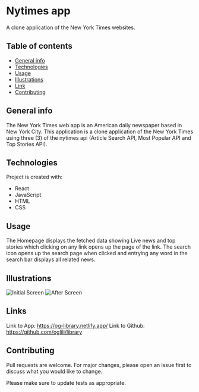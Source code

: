 # Nytimes app
A clone application of the New York Times websites.

## Table of contents
* [General info](#general-info)
* [Technologies](#technologies)
* [Usage](#usage)
* [Illustrations](#illustrations)
* [Link](#illustrations)
* [Contributing](#contributing)

## General info
The New York Times web app is an American daily newspaper based in New York City. This application is a clone application of the New York Times using three (3) of the nytimes api (Article Search API, Most Popular API and Top Stories API).
	
## Technologies
Project is created with:
* React
* JavaScript
* HTML
* CSS
	
## Usage
The Homepage displays the fetched data showing Live news and top stories which clicking on any link opens up the page of the link. The search icon opens up the search page when clicked and entrying any word in the search bar displays all related news.

## Illustrations
![Initial Screen](asset/image/app_img1.jpg)    ![After Screen](asset/image/app_img2.jpg)

## Links
Link to App:
https://og-library.netlify.app/
Link to Github:
https://github.com/oglili/library

## Contributing
Pull requests are welcome. For major changes, please open an issue first to discuss what you would like to change.

Please make sure to update tests as appropriate.

